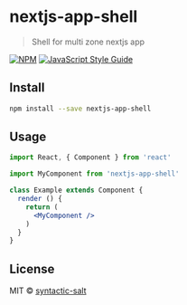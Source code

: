 # nextjs-app-shell

> Shell for multi zone nextjs app

[![NPM](https://img.shields.io/npm/v/nextjs-app-shell.svg)](https://www.npmjs.com/package/nextjs-app-shell) [![JavaScript Style Guide](https://img.shields.io/badge/code_style-standard-brightgreen.svg)](https://standardjs.com)

## Install

```bash
npm install --save nextjs-app-shell
```

## Usage

```jsx
import React, { Component } from 'react'

import MyComponent from 'nextjs-app-shell'

class Example extends Component {
  render () {
    return (
      <MyComponent />
    )
  }
}
```

## License

MIT © [syntactic-salt](https://github.com/syntactic-salt)
